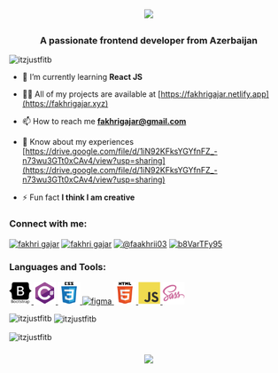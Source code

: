 <h1 align="center">
    <img src="https://readme-typing-svg.herokuapp.com/?font=Righteous&size=35&center=true&vCenter=true&width=500&height=70&duration=4000&lines=Hi+There!+👋;+I'm+Fakhri+Gajar!;" />
</h1>
<h3 align="center">A passionate frontend developer from Azerbaijan</h3>

<p align="left"> <img src="https://komarev.com/ghpvc/?username=itzjustfitb&label=Profile%20views&color=0e75b6&style=flat" alt="itzjustfitb" /> </p>

- 🌱 I’m currently learning **React JS**

- 👨‍💻 All of my projects are available at [https://fakhrigajar.netlify.app](https://fakhrigajar.xyz)

- 📫 How to reach me **fakhrigajar@gmail.com**

- 📄 Know about my experiences [https://drive.google.com/file/d/1iN92KFksYGYfnFZ_-n73wu3GTt0xCAv4/view?usp=sharing](https://drive.google.com/file/d/1iN92KFksYGYfnFZ_-n73wu3GTt0xCAv4/view?usp=sharing)

- ⚡ Fun fact **I think I am creative**

<h3 align="left">Connect with me:</h3>
<p align="left">
<a href="https://linkedin.com/in/fakhri-gajar-bb974b273/" target="blank"><img align="center" src="https://raw.githubusercontent.com/rahuldkjain/github-profile-readme-generator/master/src/images/icons/Social/linked-in-alt.svg" alt="fakhri gajar" height="30" width="40" /></a>
<a href="[https://fb.com/fakhri gajar](https://www.facebook.com/profile.php?id=100088924454057&paipv=0&eav=AfY5ybyuBB8co41evpYrK_bTgqeemQ4O5-gLsuOpfCvhFIRXOE0WxWlM4I6R_KY_yPI&_rdr)" target="blank"><img align="center" src="https://raw.githubusercontent.com/rahuldkjain/github-profile-readme-generator/master/src/images/icons/Social/facebook.svg" alt="fakhri gajar" height="30" width="40" /></a>
<a href="https://instagram.com/faakhrii03" target="blank"><img align="center" src="https://raw.githubusercontent.com/rahuldkjain/github-profile-readme-generator/master/src/images/icons/Social/instagram.svg" alt="@faakhrii03" height="30" width="40" /></a>
<a href="https://discord.gg/b8VarTFy95" target="blank"><img align="center" src="https://raw.githubusercontent.com/rahuldkjain/github-profile-readme-generator/master/src/images/icons/Social/discord.svg" alt="b8VarTFy95" height="30" width="40" /></a>
</p>

<h3 align="left">Languages and Tools:</h3>
<p align="left"> <a href="https://getbootstrap.com" target="_blank" rel="noreferrer"> <img src="https://raw.githubusercontent.com/devicons/devicon/master/icons/bootstrap/bootstrap-plain-wordmark.svg" alt="bootstrap" width="40" height="40"/> </a> <a href="https://www.w3schools.com/cs/" target="_blank" rel="noreferrer"> <img src="https://raw.githubusercontent.com/devicons/devicon/master/icons/csharp/csharp-original.svg" alt="csharp" width="40" height="40"/> </a> <a href="https://www.w3schools.com/css/" target="_blank" rel="noreferrer"> <img src="https://raw.githubusercontent.com/devicons/devicon/master/icons/css3/css3-original-wordmark.svg" alt="css3" width="40" height="40"/> </a> <a href="https://www.figma.com/" target="_blank" rel="noreferrer"> <img src="https://www.vectorlogo.zone/logos/figma/figma-icon.svg" alt="figma" width="40" height="40"/> </a> <a href="https://www.w3.org/html/" target="_blank" rel="noreferrer"> <img src="https://raw.githubusercontent.com/devicons/devicon/master/icons/html5/html5-original-wordmark.svg" alt="html5" width="40" height="40"/> </a> <a href="https://developer.mozilla.org/en-US/docs/Web/JavaScript" target="_blank" rel="noreferrer"> <img src="https://raw.githubusercontent.com/devicons/devicon/master/icons/javascript/javascript-original.svg" alt="javascript" width="40" height="40"/> </a> <a href="https://sass-lang.com" target="_blank" rel="noreferrer"> <img src="https://raw.githubusercontent.com/devicons/devicon/master/icons/sass/sass-original.svg" alt="sass" width="40" height="40"/> </a> </p>

<p><img align="left" src="https://github-readme-stats.vercel.app/api/top-langs?username=itzjustfitb&show_icons=true&locale=en&layout=compact" alt="itzjustfitb" /></p>

<p>&nbsp;<img align="center" src="https://github-readme-stats.vercel.app/api?username=itzjustfitb&show_icons=true&locale=en" alt="itzjustfitb" /></p>

<p><img align="center" src="https://github-readme-streak-stats.herokuapp.com/?user=itzjustfitb" alt="itzjustfitb" /></p>

<h3 align="center">
    <img src="https://readme-typing-svg.herokuapp.com/?font=Righteous&size=25&center=true&vCenter=true&width=500&height=70&duration=4000&lines=Thanks+for+visiting!+✌️;+Shoot+me+a+message+on+Linkedin!;I'm+always+down+to+collab+:)">
</h3>

</br>
